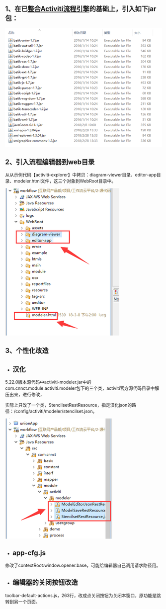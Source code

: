 ## 1、在已[整合Activiti流程引擎](/gong-zuo-liu-yun-ping-tai/zhu-yao-pei-zhi-shuo-ming/activitizheng-he-spring.md)的基础上，引入如下jar包：

![](/assets/activiti_2.png)

## 2、引入流程编辑器到web目录

从从示例代码【activiti-explorer】中拷贝：diagram-viewer目录、editor-app目录、modeler.html文件，这三个对象到WebRoot目录中。

![](/assets/activiti_4.png)

## 3、个性化改造

* ## 汉化

5.22.0版本源代码中activiti-modeler.jar中的com.cnnct.module.activiti.modeler包下的三个类，activiti官方源代码目录中解压出来，进行修改，

实际上只改了一个类，StencilsetRestResource，指定汉化json的路径：/config/activiti/modeler/stencilset.json。

![](/assets/activiti_3.png)

* ## app-cfg.js

修改了contextRoot:window.opener.base，可能给编辑器自己调用请求路径用。

* ## 编辑器的关闭按钮改造

toolbar-default-actions.js，263行，改成点关闭按钮为关闭本窗口，原功能是跳转到另一个页面。



